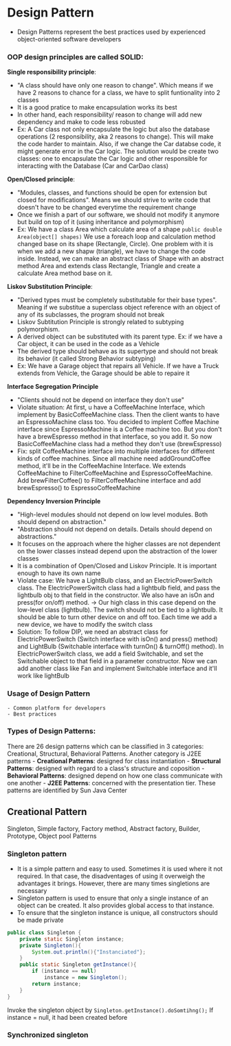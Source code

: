 # Design Pattern

- Design Patterns represent the best practices used by experienced object-oriented software developers

### OOP design principles are called SOLID:
**Single responsibility principle**: 
- "A class should have only one reason to change". Which means if we have 2 reasons to chance for a class, we have to split funtionality into 2 classes
- It is a good pratice to make encapsulation works its best
- In other hand, each responsibility/ reason to change will add new dependency and make to code less robusted
- Ex: A Car class not only encapsulate the logic but also the database operations (2 responsibility, aka 2 reasons to change). This will make the code harder to maintain. Also, if we change the Car databse code, it might generate error in the Car logic. The solution would be create two classes: one to encapsulate the Car logic and other responsible for interacting with the Database (Car and CarDao class)

**Open/Closed principle**:
- "Modules, classes, and functions should be open for extension but closed for modifications". Means we should strive to write code that doesn't have to be changed everytime the requirement change
- Once we finish a part of our software, we should not modify it anymore but build on top of it (using inheritance and polymorphism)
- Ex: We have a class Area which calculate area of a shape ```public double Area(object[] shapes)``` We use a foreach loop and calculation method changed base on its shape (Rectangle, Circle). One problem with it is when we add a new shapw (triangle), we have to change the code inside. Instead, we can make an abstract class of Shape with an abstract method Area and extends class Rectangle, Triangle and create a calculate Area method base on it.

**Liskov Substitution Principle**:
- "Derived types must be completely substitutable for their base types". Meaning if we substitue a superclass object reference with an object of any of its subclasses, the program should not break
- Liskov Subtitution Principle is strongly related to subtyping polymorphism. 
- A derived object can be substituted with its parent type. Ex: if we have a Car object, it can be used in the code as a Vehicle
- The derived type should behave as its supertype and should not break its behavior (it called Strong Behavior subtyping)
- Ex: We have a Garage object that repairs all Vehicle. If we have a Truck extends from Vehicle, the Garage should be able to repaire it

**Interface Segregation Principle**
- "Clients should not be depend on interface they don't use"
- Violate situation: At first, u have a CoffeeMachine Interface, which implement by BasicCoffeeMachine class. Then the client wants to have an EspressoMachine class too. You decided to implent Coffee Machine interface since EspressoMachine is a Coffee machine too. But you don't have a brewEspresso method in that interface, so you add it. So now BasicCoffeeMachine class had a method they don't use (brewEspresso)
- Fix: split CoffeeMachine interface into multiple interfaces for different kinds of coffee machines. Since all machine need addGroundCoffee method, it'll be in the CoffeeMachine Interface. We extends CoffeeMachine to FilterCoffeeMachine and EspressoCoffeeMachine. Add brewFilterCoffee() to FilterCoffeeMachine interface and add brewEspresso() to EspressoCoffeeMachine

**Dependency Inversion Principle**
- "High-level modules should not depend on low level modules. Both should depend on abstraction."
- "Abstraction should not depend on details. Details should depend on abstractions."
- It focuses on the approach where the higher classes are not dependent on the lower classes instead depend upon the abstraction of the lower classes
- It is a combination of Open/Closed and Liskov Principle. It is important enough to have its own name
- Violate case: We have a LightBulb class, and an ElectricPowerSwitch class. The ElectricPowerSwitch class had a lightbulb field, and pass the lightbulb obj to that field in the constructor. We also have an isOn and press(for on/off) method. -> Our high class in this case depend on the low-level class (lightbulb). The switch should not be tied to a lightbulb. It should be able to turn other device on and off too. Each time we add a new device, we have to modify the switch class 
- Solution: To follow DIP, we need an abstract class for ElectricPowerSwitch (Switch interface with isOn() and press() method) and LightBulb (Switchable interface with turnOn() & turnOff() method). In ElectricPowerSwitch class, we add a field Switchable, and set the Switchable object to that field in a parameter constructor. Now we can add another class like Fan and implement Switchable interface and it'll work like lightBulb  

### Usage of Design Pattern
	- Common platform for developers
	- Best practices

### Types of Design Patterns: 
There are 26 design patterns which can be classified in 3 categories: Creational, Structural, Behavioral Patterns. Another category is J2EE patterns
	- **Creational Patterns**: designed for class instantiation
	- **Structural Patterns**: designed with regard to a class's structure and coposition 
	- **Behavioral Patterns**: designed depend on how one class communicate with one another
	- **J2EE Patterns**: concerned with the presentation tier. These patterns are identified by Sun Java Center

## Creational Pattern
Singleton, Simple factory, Factory method, Abstract factory, Builder, Prototype, Object pool Patterns

### Singleton pattern
- It is a simple pattern and easy to used. Sometimes it is used where it not required. In that case, the disadventages of using it overweigh the advantages it brings. However, there are many times singletions are necessary
- Singleton pattern is used to ensure that only a single instance of an object can be created. It also provides global access to that instance.
- To ensure that the singleton instance is unique, all constructors should be made private
``` java
public class Singleton {
	private static Singleton instance;
	private Singleton(){
		System.out.println(){"Instanciated"};
	}
	public static Singleton getInstance(){
		if (instance == null)
			instance = new Singleton();
		return instance;
	}
}
```
Invoke the singleton object by ```Singleton.getInstance().doSomtihng();```
If instance = null, it had been created before

### Synchronized singleton
